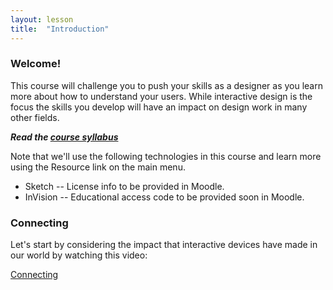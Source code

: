 ```yaml
---
layout: lesson
title:  "Introduction"
---
```


### Welcome!

This course will challenge you to push your skills as a designer as you learn more about how to understand your users.
While interactive design is the focus the skills you develop will have an impact on design work in many other fields.

***Read the [course syllabus](/docs/syllabus.pdf)***

Note that we'll use the following technologies in this course and learn more using the Resource link on the main menu.

* Sketch -- License info to be provided in Moodle.
* InVision -- Educational access code to be provided soon in Moodle.


### Connecting

Let's start by considering the impact that interactive devices have made in our world by watching this video:

[Connecting](http://vimeo.com/52861634)
